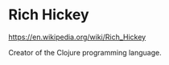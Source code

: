 # Rich Hickey

https://en.wikipedia.org/wiki/Rich_Hickey

Creator of the Clojure programming language.
